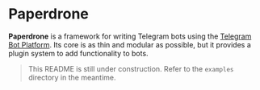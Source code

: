 Paperdrone
==========

**Paperdrone** is a framework for writing Telegram bots using the [Telegram Bot Platform][].
Its core is as thin and modular as possible, but it provides a plugin system to add functionality
to bots.

  [Telegram Bot Platform]: https://core.telegram.org/bots/api

> This README is still under construction.  Refer to the `examples` directory in the meantime.
